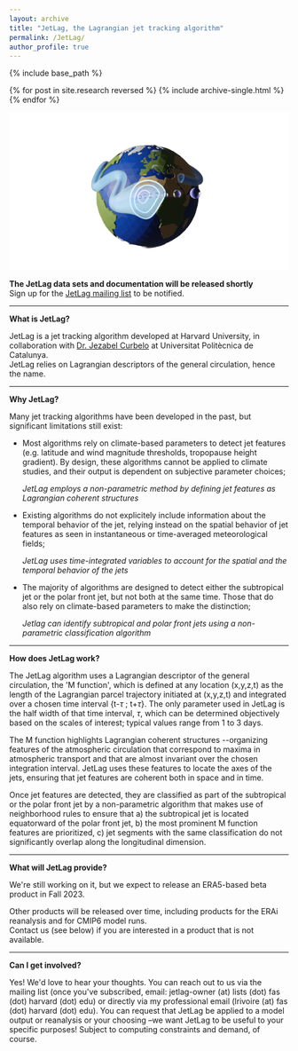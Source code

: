 ```yaml
---
layout: archive
title: "JetLag, the Lagrangian jet tracking algorithm"
permalink: /JetLag/
author_profile: true
---
```


{% include base_path %}

{% for post in site.research reversed %}
  {% include archive-single.html %}
{% endfor %}


![](../images/logo2.png)

**The JetLag data sets and documentation will be released shortly**<br>
Sign up for the [JetLag mailing list](https://web.lists.fas.harvard.edu/mailman/lists/jetlag.lists.fas.harvard.edu/) to be notified.<br>

---

**What is JetLag?**<br>

JetLag is a jet tracking algorithm developed at Harvard University, in collaboration with [Dr. Jezabel Curbelo](https://web.mat.upc.edu/jezabel.curbelo/) at Universitat Politècnica de Catalunya.<br>
JetLag relies on Lagrangian descriptors of the general circulation, hence the name.

---

**Why JetLag?**<br>

Many jet tracking algorithms have been developed in the past, but significant limitations still exist:

* Most algorithms rely on climate-based parameters to detect jet features (e.g. latitude and wind magnitude thresholds, tropopause height gradient). By design, these algorithms cannot be applied to climate studies, and their output is dependent on subjective parameter choices;

  _JetLag employs a non-parametric method by defining jet features as Lagrangian coherent structures_

* Existing algorithms do not explicitely include information about the temporal behavior of the jet, relying instead on the spatial behavior of jet features as seen in instantaneous or time-averaged meteorological fields;

  _JetLag uses time-integrated variables to account for the spatial <em>and</em> the temporal behavior of the jets_

* The majority of algorithms are designed to detect either the subtropical jet or the polar front jet, but not both at the same time. Those that do also rely on climate-based parameters to make the distinction;

  _Jetlag can identify subtropical and polar front jets using a non-parametric classification algorithm_

---

**How does JetLag work?**<br>

The JetLag algorithm uses a Lagrangian descriptor of the general circulation, the 'M function', which is defined at any location (x,y,z,t) as the length of the Lagrangian parcel trajectory initiated at (x,y,z,t) and integrated over a chosen time interval {t-$\tau$ ; t+$\tau$}. The only parameter used in JetLag is the half width of that time interval, $\tau$, which can be determined objectively based on the scales of interest; typical values range from 1 to 3 days.

The M function highlights Lagrangian coherent structures --organizing features of the atmospheric circulation that correspond to maxima in atmospheric transport and that are almost invariant over the chosen integration interval. JetLag uses these features to locate the axes of the jets, ensuring that jet features are coherent both in space and in time.

Once jet features are detected, they are classified as part of the subtropical or the polar front jet by a non-parametric algorithm that makes use of neighborhood rules to ensure that a) the subtropical jet is located equatorward of the polar front jet, b) the most prominent M function features are prioritized, c) jet segments with the same classification do not significantly overlap along the longitudinal dimension.

---

**What will JetLag provide?**<br>

We're still working on it, but we expect to release an ERA5-based beta product in Fall 2023.

Other products will be released over time, including products for the ERAi reanalysis and for CMIP6 model runs.<br>
Contact us (see below) if you are interested in a product that is not available.<br>

---

**Can I get involved?**<br>

Yes! We'd love to hear your thoughts. You can reach out to us via the mailing list (once you've subscribed, email: jetlag-owner (at) lists (dot) fas (dot) harvard (dot) edu) or directly via my professional email (lrivoire (at) fas (dot) harvard (dot) edu). You can request that JetLag be applied to a model output or reanalysis or your choosing –we want JetLag to be useful to your specific purposes! Subject to computing constraints and demand, of course.
